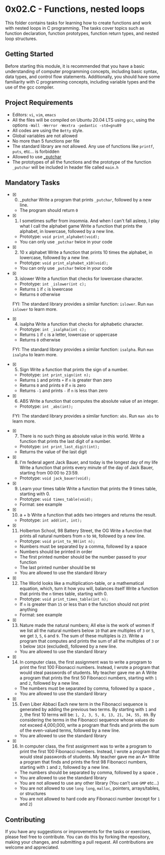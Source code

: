 # 0x02.C - Functions, nested loops
This folder contains tasks for learning how to create functions and work with nested loops in C programming. The tasks cover topics such as function declaration, function prototypes, function return types, and nested loop structures.

## Getting Started
Before starting this module, it is recommended that you have a basic understanding of computer programming concepts, including basic syntax, data types, and control flow statements. Additionally, you should have some familiarity with C programming concepts, including variable types and the use of the gcc compiler.

## Project Requirements
-   Editors:  `vi`,  `vim`,  `emacs`
-   All the files will be compiled on Ubuntu 20.04 LTS using  `gcc`, using the options  `-Wall -Werror -Wextra -pedantic -std=gnu89`
-   All codes are using the  `Betty`  style.
-   Global variables are not allowed
-   No more than 5 functions per file
-   The standard library are not allowed. Any use of functions like  `printf`,  `puts`, etc… is forbidden
-   Allowed to use [_putchar](https://github.com/holbertonschool/_putchar.c/blob/master/_putchar.c "_putchar")
-   The prototypes of all the functions and the prototype of the function  `_putchar`  will be included in header file called  `main.h`

## Mandatory Tasks

- [x] 0. _putchar
    Write a program that prints  `_putchar`, followed by a new line.
    -   The program should return  `0`

- [x] 1. I sometimes suffer from insomnia. And when I can't fall asleep, I play what I call the alphabet game
    Write a function that prints the alphabet, in lowercase, followed by a new line.
    -   Prototype:  `void print_alphabet(void);`
    -   You can only use  `_putchar`  twice in your code

- [x] 2. 10 x alphabet
    Write a function that prints 10 times the alphabet, in lowercase, followed by a new line.
    -   Prototype:  `void print_alphabet_x10(void);`
    -   You can only use  `_putchar`  twice in your code

- [x] 3. islower
     Write a function that checks for lowercase character.
    -   Prototype:  `int _islower(int c);`
    -   Returns  `1`  if  `c`  is lowercase
    -   Returns  `0`  otherwise
    
    FYI: The standard library provides a similar function:  `islower`. Run  `man islower`  to learn more.

- [x] 4. isalpha
    Write a function that checks for alphabetic character.
    -   Prototype:  `int _isalpha(int c);`
    -   Returns  `1`  if  `c`  is a letter, lowercase or uppercase
    -   Returns  `0`  otherwise
    
    FYI: The standard library provides a similar function:  `isalpha`. Run  `man isalpha`  to learn more.

- [x] 5. Sign
    Write a function that prints the sign of a number.
    -   Prototype:  `int print_sign(int n);`
    -   Returns  `1`  and prints  `+`  if  `n`  is greater than zero
    -   Returns  `0`  and prints  `0`  if  `n`  is zero
    -   Returns  `-1`  and prints  `-`  if  `n`  is less than zero

- [x] 6. ABS
    Write a function that computes the absolute value of an integer.
    
    -   Prototype:  `int _abs(int);`
    
    FYI: The standard library provides a similar function:  `abs`. Run  `man abs`  to learn more.

- [x] 7. There is no such thing as absolute value in this world. Write a function that prints the last digit of a number.

    -   Prototype:  `int print_last_digit(int);`
    -   Returns the value of the last digit

- [x] 8. I'm federal agent Jack Bauer, and today is the longest day of my life
    Write a function that prints every minute of the day of Jack Bauer, starting from 00:00 to 23:59.
    
    -   Prototype:  `void jack_bauer(void);`

- [x] 9. Learn your times table
    Write a function that prints the 9 times table, starting with 0.
    
    -   Prototype:  `void times_table(void);`
    -   Format: see example

- [x] 10. a + b
    Write a function that adds two integers and returns the result.
    
    -   Prototype:  `int add(int, int);`

- [x] 11. Holberton School, 98 Battery Street, the OG
    Write a function that prints all natural numbers from  `n`  to  `98`, followed by a new line.
    
    -   Prototype:  `void print_to_98(int n);`
    -   Numbers must be separated by a comma, followed by a space
    -   Numbers should be printed in order
    -   The first printed number should be the number passed to your function
    -   The last printed number should be  `98`
    -   You are allowed to use the standard library

- [x] 12. The World looks like a multiplication-table, or a mathematical equation, which, turn it how you will, balances itself
    Write a function that prints the  `n`  times table, starting with 0.
    
    -   Prototype:  `void print_times_table(int n);`
    -   If  `n`  is greater than  `15`  or less than  `0`  the function should not print anything
    -   Format: see example

- [x]  13. Nature made the natural numbers; All else is the work of women
    If we list all the natural numbers below  `10`  that are multiples of  `3`  or  `5`, we get  `3`,  `5`,  `6`  and  `9`. The sum of these multiples is  `23`. Write a program that computes and prints the sum of all the multiples of  `3`  or  `5`  below  `1024`  (excluded), followed by a new line.
    
    -   You are allowed to use the standard library

- [x]   14. In computer class, the first assignment was to write a program to print the first 100 Fibonacci numbers. Instead, I wrote a program that would steal passwords of students. My teacher gave me an A
    Write a program that prints the first 50 Fibonacci numbers, starting with  `1`  and  `2`, followed by a new line.
    
    -   The numbers must be separated by comma, followed by a space  `,`
    -   You are allowed to use the standard library

- [x] 15. Even Liber Abbaci
    Each new term in the Fibonacci sequence is generated by adding the previous two terms. By starting with  `1`  and  `2`, the first 10 terms will be:  `1, 2, 3, 5, 8, 13, 21, 34, 55, 89`. By considering the terms in the Fibonacci sequence whose values do not exceed 4,000,000, write a program that finds and prints the sum of the even-valued terms, followed by a new line.
    
    -   You are allowed to use the standard library

- [x]  16. In computer class, the first assignment was to write a program to print the first 100 Fibonacci numbers. Instead, I wrote a program that would steal passwords of students. My teacher gave me an A+
    Write a program that finds and prints the first 98 Fibonacci numbers, starting with  `1`  and  `2`, followed by a new line.
    
    -   The numbers should be separated by comma, followed by a space  `,`
    -   You are allowed to use the standard library
    -   You are not allowed to use any other library (You can’t use  `GMP`  etc…)
    -   You are not allowed to use  `long long`,  `malloc`, pointers, arrays/tables, or structures
    -   You are not allowed to hard code any Fibonacci number (except for  `1`  and  `2`)


## Contributing
If you have any suggestions or improvements for the tasks or exercises, please feel free to contribute. You can do this by forking the repository, making your changes, and submitting a pull request. All contributions are welcome and appreciated.